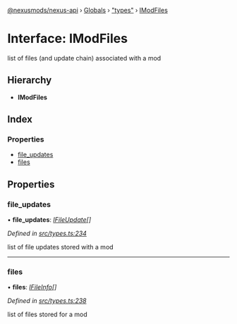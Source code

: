 [@nexusmods/nexus-api](../README.md) › [Globals](../globals.md) › ["types"](../modules/_types_.md) › [IModFiles](_types_.imodfiles.md)

# Interface: IModFiles

list of files (and update chain) associated with a mod

## Hierarchy

* **IModFiles**

## Index

### Properties

* [file_updates](_types_.imodfiles.md#file_updates)
* [files](_types_.imodfiles.md#files)

## Properties

###  file_updates

• **file_updates**: *[IFileUpdate](_types_.ifileupdate.md)[]*

*Defined in [src/types.ts:234](https://github.com/Nexus-Mods/node-nexus-api/blob/3265db7/src/types.ts#L234)*

list of file updates stored with a mod

___

###  files

• **files**: *[IFileInfo](_types_.ifileinfo.md)[]*

*Defined in [src/types.ts:238](https://github.com/Nexus-Mods/node-nexus-api/blob/3265db7/src/types.ts#L238)*

list of files stored for a mod
